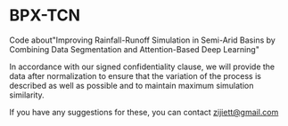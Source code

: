 # BPX-TCN
Code about"Improving Rainfall-Runoff Simulation in Semi-Arid Basins by Combining Data Segmentation and Attention-Based Deep Learning"

In accordance with our signed confidentiality clause, we will provide the data after normalization to ensure that the variation of the process is described as well as possible and to maintain maximum simulation similarity.

If you have any suggestions for these, you can contact zijiett@gmail.com

